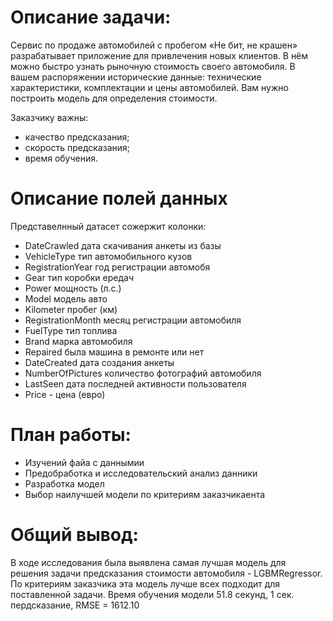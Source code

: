 # Описание задачи: 

Сервис по продаже автомобилей с пробегом «Не бит, не крашен» разрабатывает приложение для привлечения новых клиентов. В нём можно быстро узнать рыночную стоимость своего автомобиля. В вашем распоряжении исторические данные: технические характеристики, комплектации и цены автомобилей. Вам нужно построить модель для определения стоимости.

Заказчику важны:
- качество предсказания;
- скорость предсказания;
- время обучения.


# Описание полей данных

Представелнный датасет сожержит колонки:
- DateCrawled  дата скачивания анкеты из базы
- VehicleType тип автомобильного кузов
- RegistrationYear год регистрации автомобя
- Gear  тип коробки ередач
- Power мощность (л.с.)
- Model модель авто
- Kilometer пробег (км)
- RegistrationMonth месяц регистрации автомобиля
- FuelType тип топлива
- Brand марка автомобиля
- Repaired была машина в ремонте или нет
- DateCreated дата создания анкеты
- NumberOfPictures количество фотографий автомобиля
- LastSeen дата последней активности пользователя
- Price - цена (евро)

  
# План работы:

- Изучений файа с даннымии
- Предобработка и исследовательский анализ данники
- Разработка модел
- Выбор наилучшей модели по критериям заказчикаента

# Общий вывод:

В ходе исследования была выявлена самая лучшая модель для решения задачи предсказания стоимости автомобиля - LGBMRegressor. По критериям заказчика эта модель лучше всех подходит для поставленной задачи. Время обучения модели 51.8 секунд, 1 сек. пердсказание, RMSE = 1612.10
